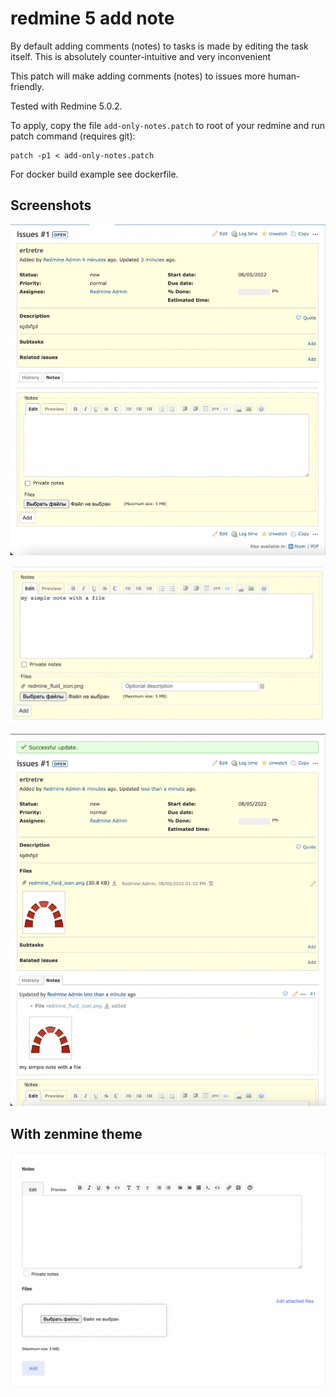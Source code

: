 # redmine 5 add note

By default adding comments (notes) to tasks is made by editing the task itself.
This is absolutely counter-intuitive and very inconvenient 

This patch will make adding comments (notes) to issues more human-friendly.

Tested with Redmine 5.0.2.

To apply, copy the file `add-only-notes.patch` to root of your redmine and run patch command (requires git):
```
patch -p1 < add-only-notes.patch
```

For docker build example see dockerfile.

## Screenshots

![image](readme/form.png)

![image](readme/filling.png)

![image](readme/added.png)

## With zenmine theme

![image](readme/form-zenmine.png)